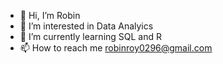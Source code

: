 - 👋 Hi, I’m Robin
- 👀 I’m interested in Data Analyics
- 🌱 I’m currently learning SQL and R
- 📫 How to reach me robinroy0296@gmail.com

<!---
robinroy0296/robinroy0296 is a ✨ special ✨ repository because its `README.md` (this file) appears on your GitHub profile.
You can click the Preview link to take a look at your changes.
--->
